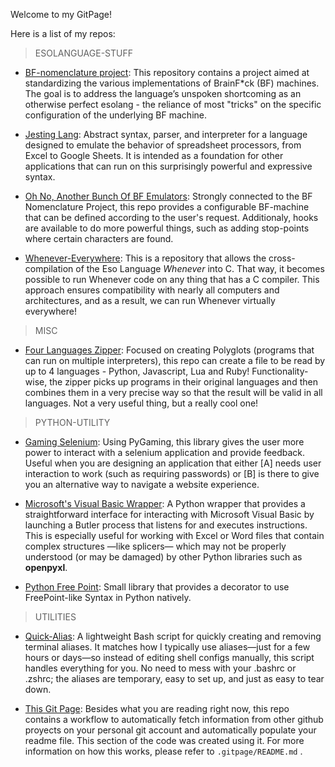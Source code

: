 

Welcome to my GitPage!


Here is a list of my repos:

> ESOLANGUAGE-STUFF
 
  * [BF-nomenclature project](https://github.com/itruffat/BrainF_Nomenclature):  This repository contains a project aimed at standardizing the various implementations of BrainF*ck (BF) machines. 
The goal is to address the language’s unspoken shortcoming as an otherwise perfect esolang - the reliance of most "tricks" on the specific configuration of the underlying BF machine.

 
  * [Jesting Lang](https://github.com/itruffat/JestingLang):  Abstract syntax, parser, and interpreter for a language designed to emulate the behavior of spreadsheet processors, from Excel to Google Sheets.
It is intended as a foundation for other applications that can run on this surprisingly powerful and expressive syntax.

 
  * [Oh No, Another Bunch Of BF Emulators](https://github.com/itruffat/ONABOBFE4P_BrainFck_Emulators):  Strongly connected to the BF Nomenclature Project, this repo provides a configurable BF-machine that can be defined according to the user's request. 
Additionaly, hooks are available to do more powerful things, such as adding stop-points where certain characters are found.

 
  * [Whenever-Everywhere](https://github.com/itruffat/WheneverEverywhere):  This is a repository that allows the cross-compilation of the Eso Language *Whenever* into C. That way, it becomes possible to run Whenever code on any thing that has a C compiler. 
This approach ensures compatibility with nearly all computers and architectures, and as a result, we can run Whenever virtually everywhere!

 
> MISC
 
  * [Four Languages Zipper](https://github.com/itruffat/PyJSZipper4Polyglots):  Focused on creating Polyglots (programs that can run on multiple interpreters), this repo can create a file to be read by up to 4 languages - Python, Javascript, Lua and Ruby!
Functionality-wise, the zipper picks up programs in their original languages and then combines them in a very precise way so that the result will be valid in all languages.
Not a very useful thing, but a really cool one!

 
> PYTHON-UTILITY
 
  * [Gaming Selenium](https://github.com/itruffat/PygamingSelenium):  Using PyGaming, this library gives the user more power to interact with a selenium application and provide feedback. 
Useful when you are designing an application that either [A] needs user interaction to work (such as requiring passwords) or [B] is there to give you an alternative way to navigate a website experience.

 
  * [Microsoft's Visual Basic Wrapper](https://github.com/itruffat/VBW):  A Python wrapper that provides a straightforward interface for interacting with Microsoft Visual Basic by launching a Butler process that listens for and executes instructions.
This is especially useful for working with Excel or Word files that contain complex structures —like splicers— which may not be properly understood (or may be damaged) by other Python libraries such as **openpyxl**.

 
  * [Python Free Point](https://github.com/itruffat/python_point_free):  Small library that provides a decorator to use FreePoint-like Syntax in Python natively.

 
> UTILITIES
 
  * [Quick-Alias](https://github.com/itruffat/QuickAlias.sh):  A lightweight Bash script for quickly creating and removing terminal aliases.
It matches how I typically use aliases—just for a few hours or days—so instead of editing shell configs manually, this script handles everything for you. 
No need to mess with your .bashrc or .zshrc; the aliases are temporary, easy to set up, and just as easy to tear down.

 
  * [This Git Page](https://github.com/itruffat/itruffat.github.io):  Besides what you are reading right now, this repo contains a workflow to automatically fetch information from other github proyects on your personal git account and automatically populate your readme file.
This section of the code was created using it. For more information on how this works, please refer to `.gitpage/README.md` .

 

